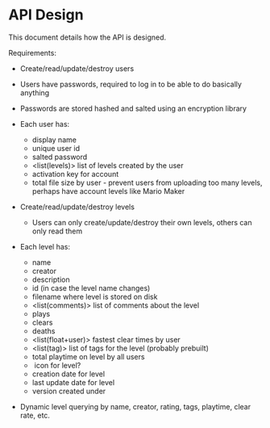 # API Design

This document details how the API is designed.

Requirements:

- Create/read/update/destroy users
- Users have passwords, required to log in to be able to do basically anything
- Passwords are stored hashed and salted using an encryption library
- Each user has:
  - <string> display name
  - <userid> unique user id
  - <password> salted password
  - <list(levels)> list of levels created by the user
  - <key> activation key for account
  - <int> total file size by user - prevent users from uploading too many levels, perhaps have account levels like Mario Maker

- Create/read/update/destroy levels
  - Users can only create/update/destroy their own levels, others can only read them
- Each level has:
  - <string> name
  - <userid> creator
  - <string> description
  - <uuid> id (in case the level name changes)
  - <string> filename where level is stored on disk
  - <list(comments)> list of comments about the level
  - <int> plays
  - <int> clears
  - <int> deaths
  - <list(float+user)> fastest clear times by user
  - <list(tag)> list of tags for the level (probably prebuilt)
  - <float> total playtime on level by all users
  - <image> icon for level?
  - <datetime> creation date for level
  - <datetime> last update date for level
  - <version> version created under

- Dynamic level querying by name, creator, rating, tags, playtime, clear rate, etc.
